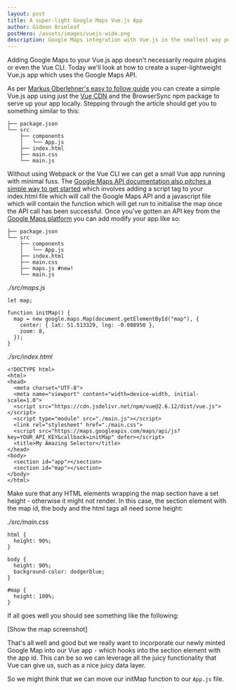 ```yaml
---
layout: post
title: A super-light Google Maps Vue.js App
author: Gideon Brimleaf
postHero: /assets/images/vuejs-wide.png
description: Google Maps integration with Vue.js in the smallest way possible
---
```


Adding Google Maps to your Vue.js app doesn't necessarily require plugins or even the Vue CLI.  Today we'll look at how to create a super-lightweight Vue.js app which uses the Google Maps API.

As per [Markus Oberlehner's easy to follow guide](https://markus.oberlehner.net/blog/goodbye-webpack-building-vue-applications-without-webpack/) you can create a simple Vue.js app using just the [Vue CDN](https://vuejs.org/v2/guide/installation.html#CDN) and the BrowserSync npm package to serve up your app locally.  Stepping through the article should get you to something similar to this:

```
├── package.json
└── src
    ├── components
    │   └── App.js
    ├── index.html
    ├── main.css
    └── main.js
```

Without using Webpack or the Vue CLI we can get a small Vue app running with minimal fuss.  The [Google Maps API documentation also pitches a simple way to get started](https://developers.google.com/maps/documentation/javascript/overview#maps_map_simple-html) which involves adding a script tag to your index.html file which will call the Google Maps API and a javascript file which will contain the function which will get run to initialise the map once the API call has been successful.  Once you've gotten an API key from the [Google Maps platform](https://developers.google.com/maps/gmp-get-started) you can add modify your app like so:

```
├── package.json
└── src
    ├── components
    │   └── App.js
    ├── index.html
    ├── main.css
    ├── maps.js #new!
    └── main.js
```

<span class="font-weight-bold">*./src/maps.js*</span>

```
let map;

function initMap() {
  map = new google.maps.Map(document.getElementById("map"), {
    center: { lat: 51.513329, lng: -0.088950 },
    zoom: 8,
  });
}
```
<span class="font-weight-bold">*./src/index.html*</span>

```
<!DOCTYPE html>
<html>
<head>
  <meta charset="UTF-8">
  <meta name="viewport" content="width=device-width, initial-scale=1.0">
  <script src="https://cdn.jsdelivr.net/npm/vue@2.6.12/dist/vue.js"></script>
  <script type="module" src="./main.js"></script>
  <link rel="stylesheet" href="./main.css">
  <script src="https://maps.googleapis.com/maps/api/js?key=YOUR_API_KEY&callback=initMap" defer></script>
  <title>My Amazing Selector</title>
</head>
<body>
  <section id="app"></section>
  <section id="map"></section>
</body>
</html>
```

Make sure that any HTML elements wrapping the map section have a set height - otherwise it might not render.  In this case, the section element with the map id, the body and the html tags all need some height:

<span class="font-weight-bold">*./src/main.css*</span>

```
html {
  height: 90%;
}

body {
  height: 90%;
  background-color: dodgerblue;
}

#map {
  height: 100%;
}
```

If all goes well you should see something like the following:

[Show the map screenshot]

That's all well and good but we really want to incorporate our newly minted Google Map into our Vue app - which hooks into the section element with the app id.  This can be so we can leverage all the juicy functionality that Vue can give us, such as a nice juicy data layer.

So we might think that we can move our initMap function to our `App.js` file.